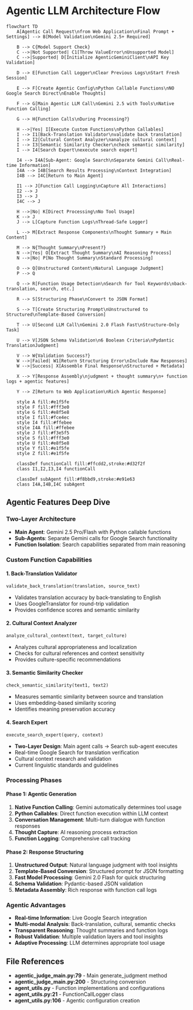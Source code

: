 # Agentic LLM Architecture Flow

```mermaid
flowchart TD
    A[Agentic Call Request\nfrom Web Application\nFinal Prompt + Settings] --> B[Model Validation\nGemini 2.5+ Required]
    
    B --> C{Model Support Check}
    C -->|Not Supported| C1[Throw ValueError\nUnsupported Model]
    C -->|Supported| D[Initialize AgenticGeminiClient\nAPI Key Validation]
    
    D --> E[Function Call Logger\nClear Previous Logs\nStart Fresh Session]
    
    E --> F[Create Agentic Config\nPython Callable Functions\nNO Google Search Direct\nEnable Thoughts]
    
    F --> G[Main Agentic LLM Call\nGemini 2.5 with Tools\nNative Function Calling]
    
    G --> H{Function Calls\nDuring Processing?}
    
    H -->|Yes| I[Execute Custom Functions\nPython Callables]
    I --> I1[Back-Translation Validator\nvalidate back translation]
    I --> I2[Cultural Context Analyzer\nanalyze cultural context]
    I --> I3[Semantic Similarity Checker\ncheck semantic similarity]
    I --> I4[Search Expert\nexecute search expert]
    
    I4 --> I4A[Sub-Agent: Google Search\nSeparate Gemini Call\nReal-time Information]
    I4A --> I4B[Search Results Processing\nContext Integration]
    I4B --> I4C[Return to Main Agent]
    
    I1 --> J[Function Call Logging\nCapture All Interactions]
    I2 --> J
    I3 --> J
    I4C --> J
    
    H -->|No| K[Direct Processing\nNo Tool Usage]
    K --> J
    J --> L[Capture Function Logs\nThread-Safe Logger]
    
    L --> M[Extract Response Components\nThought Summary + Main Content]
    
    M --> N{Thought Summary\nPresent?}
    N -->|Yes| O[Extract Thought Summary\nAI Reasoning Process]
    N -->|No| P[No Thought Summary\nStandard Processing]
    
    O --> Q[Unstructured Content\nNatural Language Judgment]
    P --> Q
    
    Q --> R[Function Usage Detection\nSearch for Tool Keywords\nback-translation, search, etc.]
    
    R --> S[Structuring Phase\nConvert to JSON Format]
    
    S --> T[Create Structuring Prompt\nUnstructured to Structured\nTemplate-Based Conversion]
    
    T --> U[Second LLM Call\nGemini 2.0 Flash Fast\nStructure-Only Task]
    
    U --> V[JSON Schema Validation\n6 Boolean Criteria\nPydantic TranslationJudgment]
    
    V --> W{Validation Success?}
    W -->|Failed| W1[Return Structuring Error\nInclude Raw Responses]
    W -->|Success| X[Assemble Final Response\nStructured + Metadata]
    
    X --> Y[Response Assembly\njudgment + thought summary\n+ function logs + agentic features]
    
    Y --> Z[Return to Web Application\nRich Agentic Response]
    
    style A fill:#e1f5fe
    style F fill:#fff3e0
    style G fill:#e8f5e8
    style I fill:#fce4ec
    style I4 fill:#ffebee
    style I4A fill:#ffebee
    style J fill:#f3e5f5
    style S fill:#fff3e0
    style U fill:#e8f5e8
    style Y fill:#e1f5fe
    style Z fill:#e1f5fe
    
    classDef functionCall fill:#ffcdd2,stroke:#d32f2f
    class I1,I2,I3,I4 functionCall
    
    classDef subAgent fill:#f8bbd9,stroke:#e91e63
    class I4A,I4B,I4C subAgent
```

## Agentic Features Deep Dive

### Two-Layer Architecture
- **Main Agent**: Gemini 2.5 Pro/Flash with Python callable functions
- **Sub-Agents**: Separate Gemini calls for Google Search functionality
- **Function Isolation**: Search capabilities separated from main reasoning

### Custom Function Capabilities

#### 1. Back-Translation Validator
```python
validate_back_translation(translation, source_text)
```
- Validates translation accuracy by back-translating to English
- Uses GoogleTranslator for round-trip validation
- Provides confidence scores and semantic similarity

#### 2. Cultural Context Analyzer  
```python
analyze_cultural_context(text, target_culture)
```
- Analyzes cultural appropriateness and localization
- Checks for cultural references and context sensitivity
- Provides culture-specific recommendations

#### 3. Semantic Similarity Checker
```python
check_semantic_similarity(text1, text2)
```
- Measures semantic similarity between source and translation
- Uses embedding-based similarity scoring
- Identifies meaning preservation accuracy

#### 4. Search Expert
```python
execute_search_expert(query, context)
```
- **Two-Layer Design**: Main agent calls → Search sub-agent executes
- Real-time Google Search for translation verification
- Cultural context research and validation
- Current linguistic standards and guidelines

### Processing Phases

#### Phase 1: Agentic Generation
1. **Native Function Calling**: Gemini automatically determines tool usage
2. **Python Callables**: Direct function execution within LLM context
3. **Conversation Management**: Multi-turn dialogue with function responses  
4. **Thought Capture**: AI reasoning process extraction
5. **Function Logging**: Comprehensive call tracking

#### Phase 2: Response Structuring
1. **Unstructured Output**: Natural language judgment with tool insights
2. **Template-Based Conversion**: Structured prompt for JSON formatting
3. **Fast Model Processing**: Gemini 2.0 Flash for quick structuring
4. **Schema Validation**: Pydantic-based JSON validation
5. **Metadata Assembly**: Rich response with function call logs

### Agentic Advantages
- **Real-time Information**: Live Google Search integration
- **Multi-modal Analysis**: Back-translation, cultural, semantic checks
- **Transparent Reasoning**: Thought summaries and function logs  
- **Robust Validation**: Multiple validation layers and tool insights
- **Adaptive Processing**: LLM determines appropriate tool usage

## File References
- **agentic_judge_main.py:79** - Main generate_judgment method
- **agentic_judge_main.py:200** - Structuring conversion
- **agent_utils.py** - Function implementations and configurations  
- **agent_utils.py:21** - FunctionCallLogger class
- **agent_utils.py:106** - Agentic configuration creation